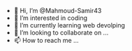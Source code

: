 - 👋 Hi, I’m @Mahmoud-Samir43
- 👀 I’m interested in coding
- 🌱 I’m currently learning web devolping
- 💞️ I’m looking to collaborate on ...
- 📫 How to reach me ...

<!---
Mahmoud-Samir43/Mahmoud-Samir43 is a ✨ special ✨ repository because its `README.md` (this file) appears on your GitHub profile.
You can click the Preview link to take a look at your changes.
--->
